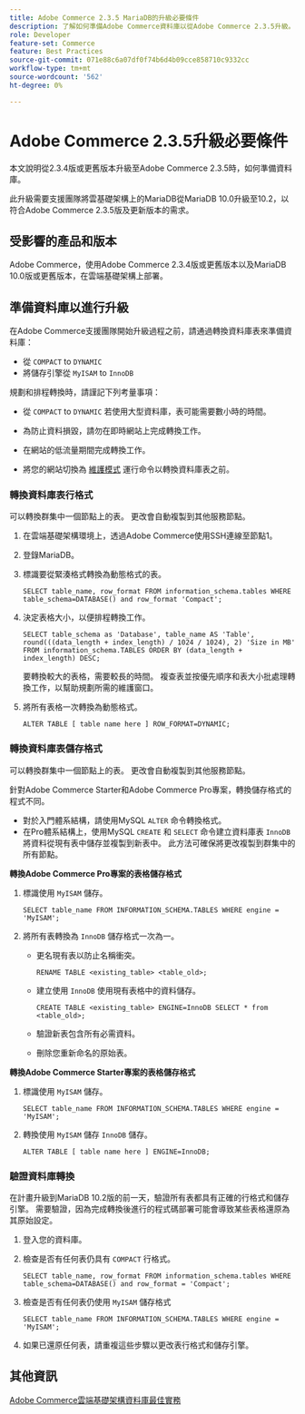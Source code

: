 ```yaml
---
title: Adobe Commerce 2.3.5 MariaDB的升級必要條件
description: 了解如何準備Adobe Commerce資料庫以從Adobe Commerce 2.3.5升級。
role: Developer
feature-set: Commerce
feature: Best Practices
source-git-commit: 071e88c6a07df0f74b6d4b09cce858710c9332cc
workflow-type: tm+mt
source-wordcount: '562'
ht-degree: 0%

---
```



# Adobe Commerce 2.3.5升級必要條件

本文說明從2.3.4版或更舊版本升級至Adobe Commerce 2.3.5時，如何準備資料庫。

此升級需要支援團隊將雲基礎架構上的MariaDB從MariaDB 10.0升級至10.2，以符合Adobe Commerce 2.3.5版及更新版本的需求。

## 受影響的產品和版本

Adobe Commerce，使用Adobe Commerce 2.3.4版或更舊版本以及MariaDB 10.0版或更舊版本，在雲端基礎架構上部署。

## 準備資料庫以進行升級

在Adobe Commerce支援團隊開始升級過程之前，請通過轉換資料庫表來準備資料庫：

- 從 `COMPACT` to `DYNAMIC`
- 將儲存引擎從 `MyISAM` to `InnoDB`

規劃和排程轉換時，請謹記下列考量事項：

- 從 `COMPACT` to `DYNAMIC` 若使用大型資料庫，表可能需要數小時的時間。

- 為防止資料損毀，請勿在即時網站上完成轉換工作。

- 在網站的低流量期間完成轉換工作。

- 將您的網站切換為 [維護模式](../../../installation/tutorials/maintenance-mode.md) 運行命令以轉換資料庫表之前。

### 轉換資料庫表行格式

可以轉換群集中一個節點上的表。 更改會自動複製到其他服務節點。

1. 在雲端基礎架構環境上，透過Adobe Commerce使用SSH連線至節點1。

1. 登錄MariaDB。

1. 標識要從緊湊格式轉換為動態格式的表。

   ```mysql
   SELECT table_name, row_format FROM information_schema.tables WHERE table_schema=DATABASE() and row_format 'Compact';
   ```

1. 決定表格大小，以便排程轉換工作。

   ```mysql
   SELECT table_schema as 'Database', table_name AS 'Table', round(((data_length + index_length) / 1024 / 1024), 2) 'Size in MB' FROM information_schema.TABLES ORDER BY (data_length + index_length) DESC;
   ```

   要轉換較大的表格，需要較長的時間。 複查表並按優先順序和表大小批處理轉換工作，以幫助規劃所需的維護窗口。

1. 將所有表格一次轉換為動態格式。

   ```mysql
   ALTER TABLE [ table name here ] ROW_FORMAT=DYNAMIC;
   ```

### 轉換資料庫表儲存格式

可以轉換群集中一個節點上的表。 更改會自動複製到其他服務節點。

針對Adobe Commerce Starter和Adobe Commerce Pro專案，轉換儲存格式的程式不同。

- 對於入門體系結構，請使用MySQL `ALTER` 命令轉換格式。
- 在Pro體系結構上，使用MySQL `CREATE` 和 `SELECT` 命令建立資料庫表 `InnoDB` 將資料從現有表中儲存並複製到新表中。 此方法可確保將更改複製到群集中的所有節點。

**轉換Adobe Commerce Pro專案的表格儲存格式**

1. 標識使用 `MyISAM` 儲存。

   ```mysql
   SELECT table_name FROM INFORMATION_SCHEMA.TABLES WHERE engine = 'MyISAM';
   ```

1. 將所有表轉換為 `InnoDB` 儲存格式一次為一。

   - 更名現有表以防止名稱衝突。

      ```mysql
      RENAME TABLE <existing_table> <table_old>;
      ```

   - 建立使用 `InnoDB` 使用現有表格中的資料儲存。

      ```mysql
      CREATE TABLE <existing_table> ENGINE=InnoDB SELECT * from <table_old>;
      ```

   - 驗證新表包含所有必需資料。

   - 刪除您重新命名的原始表。


**轉換Adobe Commerce Starter專案的表格儲存格式**

1. 標識使用 `MyISAM` 儲存。

   ```mysql
   SELECT table_name FROM INFORMATION_SCHEMA.TABLES WHERE engine = 'MyISAM';
   ```

1. 轉換使用 `MyISAM` 儲存 `InnoDB` 儲存。

   ```mysql
   ALTER TABLE [ table name here ] ENGINE=InnoDB;
   ```

### 驗證資料庫轉換

在計畫升級到MariaDB 10.2版的前一天，驗證所有表都具有正確的行格式和儲存引擎。 需要驗證，因為完成轉換後進行的程式碼部署可能會導致某些表格還原為其原始設定。

1. 登入您的資料庫。

1. 檢查是否有任何表仍具有 `COMPACT` 行格式。

   ```mysql
   SELECT table_name, row_format FROM information_schema.tables WHERE table_schema=DATABASE() and row_format = 'Compact';
   ```

1. 檢查是否有任何表仍使用 `MyISAM` 儲存格式

   ```mysql
   SELECT table_name FROM INFORMATION_SCHEMA.TABLES WHERE engine = 'MyISAM';
   ```

1. 如果已還原任何表，請重複這些步驟以更改表行格式和儲存引擎。

## 其他資訊

[Adobe Commerce雲端基礎架構資料庫最佳實務](../planning/database-on-cloud.md)
